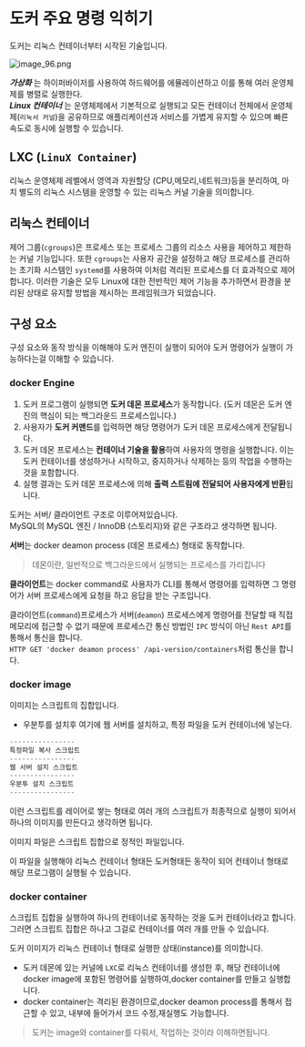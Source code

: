 #  도커 주요 명령 익히기

도커는 리눅스 컨테이너부터 시작된 기술입니다.  
  
![image_96.png](image_96.png)  
  
**_가상화_** 는 하이퍼바이저를 사용하여 하드웨어를 에뮬레이션하고 이를 통해 여러 운영체제를 병렬로 실행한다.  
**_Linux 컨테이너_** 는 운영체제에서 기본적으로 실행되고 모든 컨테이너 전체에서 운영체제(`리눅서 커널`)을 공유하므로 
애플리케이션과 서비스를 가볍게 유지할 수 있으며 빠른 속도로 동시에 실행할 수 있습니다.  
    
## LXC (`LinuX Container`)   
리눅스 운영체제 레벨에서 영역과 자원할당 (CPU,메모리,네트워크)등을 분리하여, 마치 별도의 
리눅스 시스템을 운영할 수 있는 리눅스 커널 기술을 의미합니다.  

## 리눅스 컨테이너
제어 그룹(`cgroups`)은 프로세스 또는 프로세스 그룹의 리소스 사용을 제어하고 제한하는 커널 기능입니다. 
또한 `cgroups`는 사용자 공간을 설정하고 해당 프로세스를 관리하는 초기화 시스템인 
`systemd`를 사용하여 이처럼 격리된 프로세스를 더 효과적으로 제어합니다. 
이러한 기술은 모두 Linux에 대한 전반적인 제어 기능을 추가하면서 
환경을 분리된 상태로 유지할 방법을 제시하는 프레임워크가 되었습니다.

  
## 구성 요소  
구성 요소와 동작 방식을 이해해야 도커 엔진이 실행이 되어야 
도커 명령어가 실행이 가능하다는걸 이해할 수 있습니다. 
  
### docker Engine
1. 도커 프로그램이 실행되면 **도커 데몬 프로세스**가 동작합니다. (도커 데몬은 도커 엔진의 핵심이 되는 백그라운드 프로세스입니다.)
2. 사용자가 **도커 커맨드**를 입력하면 해당 명령어가 도커 데몬 프로세스에게 전달됩니다.
3. 도커 데몬 프로세스는 **컨테이너 기술을 활용**하여 사용자의 명령을 실행합니다. 이는 도커 컨테이너를 생성하거나 시작하고, 중지하거나 삭제하는 등의 작업을 수행하는 것을 포함합니다.
4. 실행 결과는 도커 데몬 프로세스에 의해 **출력 스트림에 전달되어 사용자에게 반환**됩니다.  
  
도커는 서버/ 클라이언트 구조로 이루어져있습니다.  
MySQL의 MySQL 엔진 / InnoDB (스토리지)와 같은 구조라고 생각하면 됩니다.  
  
**서버**는 docker deamon process (데몬 프로세스) 형태로 동작합니다.
> 데몬이란, 일반적으로 백그라운드에서 실행되는 프로세스를 가리킵니다  
  
**클라이언트**는 docker command로 사용자가 CLI를 통해서 명령어를 입력하면 
그 명령어가 서버 프로세스에게 요청을 하고 응답을 받는 구조입니다.  
  
클라이언트(`command`)프로세스가 서버(`deamon`) 프로세스에게 명령어를 전달할 때
직접 메모리에 접근할 수 없기 때문에 프로세스간 통신 방법인 `IPC` 방식이 아닌 
`Rest API`를 통해서 통신을 합니다.  
`HTTP GET 'docker deamon process' /api-version/containers`처럼 통신을 합니다.  
  
### docker image
이미지는 스크립트의 집합입니다.  
+ 우분투를 설치후 여기에 웹 서버를 설치하고, 특정 파일을 도커 컨테이너에 넣는다.  
  
```Actionscript
----------------
특정파일 복사 스크립트
----------------
웹 서버 설치 스크립트
----------------
우분투 설치 스크립트
----------------
```
이런 스크립트를 레이어로 쌓는 형태로 여러 개의 스크립트가 최종적으로 실행이 되어서 
하나의 이미지를 만든다고 생각하면 됩니다.  
  
이미지 파일은 스크립트 집합으로 정적인 파일입니다.  
  
이 파일을 실행해야 리눅스 컨테이너 형태든 도커형태든 동작이 되어 컨테이너 형태로 해당 프로그램이 실행될 수 있습니다.  
  
### docker container
스크립트 집합을 실행하여 하나의 컨테이너로 동작하는 것을 도커 컨테이너라고 합니다.  
그러면 스크립트 집합은 하나고 그걸로 컨테이너를 여러 개를 만들 수 있습니다.  
  
도커 이미지가 리눅스 컨테이너 형태로 실행한 상태(instance)를 의미합니다.  
+ 도커 데몬에 있는 커널에 `LXC`로 리눅스 컨테이너를 생성한 후, 해당 컨테이너에 docker image에 포함된 명령어를 실행하여,docker container를 만들고 실행합니다.
+ docker container는 격리된 환경이므로,docker deamon process를 통해서 접근할 수 있고, 내부에 들어가서 코드 수정,재실행도 가능합니다.  
  
> 도커는 image와 container를 다뤄서, 작업하는 것이라 이해하면됩니다.  
>  
